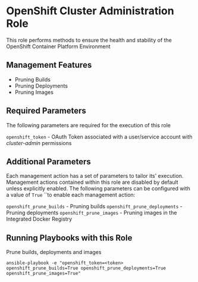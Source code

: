 OpenShift Cluster Administration Role
=============================

This role performs methods to ensure the health and stability of the OpenShift Container Platform Environment

## Management Features

* Pruning Builds
* Pruning Deployments
* Pruning Images

## Required Parameters

The following parameters are required for the execution of this role

`openshift_token` - OAuth Token associated with a user/service account with *cluster-admin* permissions

## Additional Parameters

Each management action has a set of parameters to tailor its' execution. Management actions contained within this role are disabled by default unless explicitly enabled. The following parameters can be configured with a value of `True` ``to enable each management action:

`openshift_prune_builds`  - Pruning builds
`openshift_prune_deployments`  - Pruning deployments
`openshift_prune_images`  - Pruning images in the Integrated Docker Registry

## Running Playbooks with this Role

Prune builds, deployments and images

```
ansible-playbook -e "openshift_token=<token> openshift_prune_builds=True openshift_prune_deployments=True openshift_prune_images=True"
```
